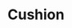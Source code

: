 ---
pid: CH366
title: Cushion
location_transcription: In the City Hall Courtyard
zipcode: '19132'
outside_phl: 
neighborhood: Strawberry Mansion
age: '24'
age_range: 20-29
instagram: 
image_file_name: CH_366.jpg
proposal_transcription: It would say //WORLD PEACE// in Rockwell font
topic: Globalism
topic_summary: '0'
type: 
keywords_other: 
credit: 
image_labels: 
twitter: 
facebook: 
permalink: "/monuments/ch366/"
layout: item-page
---